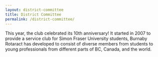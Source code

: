 ```yaml
---
layout: district-committee
title: District Committee
permalink: /district-committee/
---
```


This year, the club celebrated its 10th anniversary! It started in 2007 to provide a service club for Simon Fraser University students, Burnaby Rotaract has developed to consist of diverse members from students to young professionals from different parts of BC, Canada, and the world.